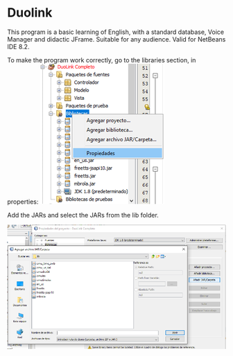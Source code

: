 # Duolink
This program is a basic learning of English, with a standard database, Voice Manager and didactic JFrame. Suitable for any audience. Valid for NetBeans IDE 8.2.

To make the program work correctly, go to the libraries section, in properties:
![](Image1.png)

Add the JARs and select the JARs from the lib folder.

![](Image2.png)

